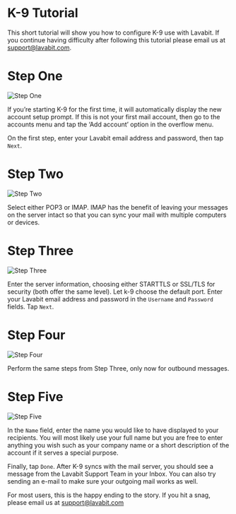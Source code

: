 
# K-9 Tutorial

This short tutorial will show you how to configure K-9 use with Lavabit.
If you continue having difficulty after following this tutorial please email us at support@lavabit.com.

# Step One

![Step One](https://github.com/lavabit/tutorials/blob/master/k9/step1.png "Step One")

If you’re starting K-9 for the first time, it will automatically display the new account setup prompt. If
this is not your first mail account, then go to the accounts menu and tap the ‘Add account’ option in the
overflow menu.

On the first step, enter your Lavabit email address and password, then tap `Next`.

# Step Two

![Step Two](https://github.com/lavabit/tutorials/blob/master/k9/step2.png "Step Two")

Select either POP3 or IMAP. IMAP has the benefit of leaving your messages on the server intact so that you
can sync your mail with multiple computers or devices.

# Step Three

![Step Three](https://github.com/lavabit/tutorials/blob/master/k9/step3.png "Step Three")

Enter the server information, choosing either STARTTLS or SSL/TLS for security (both offer the same level).
Let k-9 choose the default port. Enter your Lavabit email address and password in the `Username` and
`Password` fields. Tap `Next`.

# Step Four

![Step Four](https://github.com/lavabit/tutorials/blob/master/k9/step4.png "Step Four")

Perform the same steps from Step Three, only now for outbound messages.

# Step Five

![Step Five](https://github.com/lavabit/tutorials/blob/master/k9/step5.png "Step Five")

In the `Name` field, enter the name you would like to have displayed to your recipients. You will most likely use your full
name but you are free to enter anything you wish such as your company name or a short description of the
account if it serves a special purpose.

Finally, tap `Done`. After K-9 syncs with the mail server, you should see a message from the Lavabit Support Team in
your Inbox. You can also try sending an e-mail to make sure your outgoing mail works as well.

For most users, this is the happy ending to the story. If you hit a snag, please email us at support@lavabit.com
